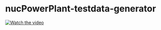 # nucPowerPlant-testdata-generator
 
[![Watch the video](https://img.youtube.com/vi/TEi36nZ4Qcc/0.jpg)](https://www.youtube.com/watch?v=TEi36nZ4Qcc)
